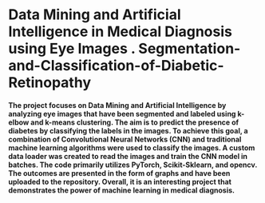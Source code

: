 # Data Mining and Artificial Intelligence in Medical Diagnosis using Eye Images . Segmentation-and-Classification-of-Diabetic-Retinopathy

####  The project focuses on Data Mining and Artificial Intelligence by analyzing eye images that have been segmented and labeled using k-elbow and k-means clustering. The aim is to predict the presence of diabetes by classifying the labels in the images. To achieve this goal, a combination of Convolutional Neural Networks (CNN) and traditional machine learning algorithms were used to classify the images. A custom data loader was created to read the images and train the CNN model in batches. The code primarily utilizes PyTorch, Scikit-Sklearn, and opencv. The outcomes are presented in the form of graphs and have been uploaded to the repository. Overall, it is an interesting project that demonstrates the power of machine learning in medical diagnosis.
